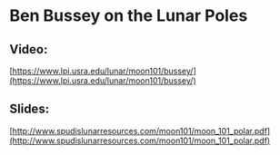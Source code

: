 # Ben Bussey on the Lunar Poles

## Video:

[https://www.lpi.usra.edu/lunar/moon101/bussey/](https://www.lpi.usra.edu/lunar/moon101/bussey/)

## Slides:

[http://www.spudislunarresources.com/moon101/moon_101_polar.pdf](http://www.spudislunarresources.com/moon101/moon_101_polar.pdf)

